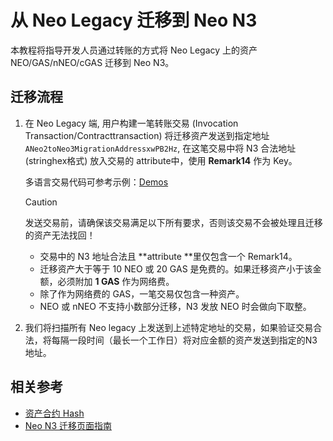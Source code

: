 # 从 Neo Legacy 迁移到 Neo N3

本教程将指导开发人员通过转账的方式将 Neo Legacy 上的资产 NEO/GAS/nNEO/cGAS 迁移到 Neo N3。

## 迁移流程

1. 在 Neo Legacy 端, 用户构建一笔转账交易 (Invocation Transaction/Contracttransaction) 将迁移资产发送到指定地址 `ANeo2toNeo3MigrationAddressxwPB2Hz`, 在这笔交易中将 N3 合法地址 (stringhex格式) 放入交易的 attribute中，使用 **Remark14** 作为 Key。

   多语言交易代码可参考示例：[Demos](https://github.com/neo-ngd/sdkDemo)

   > [!Caution]
   >
   > 发送交易前，请确保该交易满足以下所有要求，否则该交易不会被处理且迁移的资产无法找回！
   >
   > - 交易中的 N3 地址合法且 **attribute **里仅包含一个 Remark14。
   > - 迁移资产大于等于 10 NEO 或 20 GAS 是免费的。如果迁移资产小于该金额，必须附加 **1 GAS** 作为网络费。 
   > - 除了作为网络费的 GAS，一笔交易仅包含一种资产。
   > - NEO 或 nNEO 不支持小数部分迁移，N3 发放 NEO 时会做向下取整。

2. 我们将扫描所有 Neo legacy 上发送到上述特定地址的交易，如果验证交易合法，将每隔一段时间（最长一个工作日）将对应金额的资产发送到指定的N3 地址。

## 相关参考

- [资产合约 Hash](https://github.com/neo-ngd/sdkDemo/blob/master/contracthash.md)
- [Neo N3 迁移页面指南](migration-guide.md)

